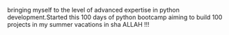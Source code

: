 bringing myself to the level of advanced expertise in python development.Started this 100 days of python bootcamp aiming to build 100 projects in my summer vacations in sha ALLAH !!!
